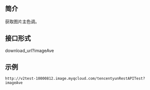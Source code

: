 ## 简介
获取图片主色调。
## 接口形式
 download_url?imageAve

## 示例
```
http://v2test-10000812.image.myqcloud.com/tencentyunRestAPITest?imageAve
```
